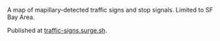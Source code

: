 A map of mapillary-detected traffic signs and stop signals. Limited to SF Bay Area.

Published at [traffic-signs.surge.sh](traffic-signs.surge.sh).
